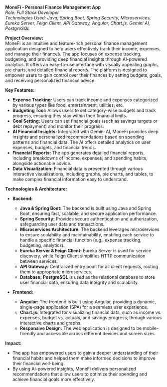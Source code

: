 **MoneFi - Personal Finance Management App**  
*Role: Full Stack Developer*  
*Technologies Used: Java, Spring Boot, Spring Security, Microservices, Eureka Server, Feign Client, API Gateway, Angular, Chart.js, Gemini AI, PostgreSQL*

**Project Overview:**  
MoneFi is an intuitive and feature-rich personal finance management application designed to help users effectively track their income, expenses, and manage their finances. The app focuses on expense tracking, budgeting, and providing deep financial insights through AI-powered analytics. It offers an easy-to-use interface with visually appealing graphs, pie charts, and detailed financial reports. The platform is designed to empower users to gain control over their finances by setting budgets, goals, and receiving personalized financial advice.

**Key Features:**
- **Expense Tracking:** Users can track income and expenses categorized by various types like food, entertainment, utilities, etc.
- **Budgeting Tool:** Allows users to set category-wise budgets and track progress, ensuring they stay within their financial limits.
- **Goal Setting:** Users can set financial goals (such as savings targets or debt repayment) and monitor their progress.
- **AI Financial Insights:** Integrated with Gemini AI, MoneFi provides deep insights and personalized recommendations based on spending patterns and financial data. The AI offers detailed analytics on user expenses, budgets, and financial trends.
- **Financial Reports:** The app generates detailed financial reports, including breakdowns of income, expenses, and spending habits, alongside actionable advice.
- **Data Visualization:** Financial data is presented through various interactive visualizations, including graphs, pie charts, and tables, to make complex financial information easy to understand.
  
**Technologies & Architecture:**

- **Backend:**
  - **Java & Spring Boot:** The backend is built using Java and Spring Boot, ensuring fast, scalable, and secure application performance.
  - **Spring Security:** Provides secure authentication and authorization, safeguarding user data and transactions.
  - **Microservices Architecture:** The backend leverages microservices to ensure scalability and maintainability, enabling each service to handle a specific financial function (e.g., expense tracking, budgeting, analytics).
  - **Eureka Server & Feign Client:** Eureka Server is used for service discovery, while Feign Client simplifies HTTP communication between services.
  - **API Gateway:** Centralized entry point for all client requests, routing them to appropriate microservices.
  - **Database:** **PostgreSQL** is used as the relational database to store user financial data, ensuring data integrity and scalability.

- **Frontend:**
  - **Angular:** The frontend is built using Angular, providing a dynamic, single-page application (SPA) for a seamless user experience.
  - **Chart.js:** Integrated for visualizing financial data, such as income vs. expenses, budget vs. actuals, and savings progress, through various interactive charts and graphs.
  - **Responsive Design:** The web application is designed to be mobile-friendly and accessible across different devices and screen sizes.

**Impact:**
- The app has empowered users to gain a deeper understanding of their financial habits and helped them make informed decisions to improve their financial well-being.
- By using AI-powered insights, MoneFi delivers personalized recommendations that allow users to optimize their spending and achieve financial goals more effectively.
